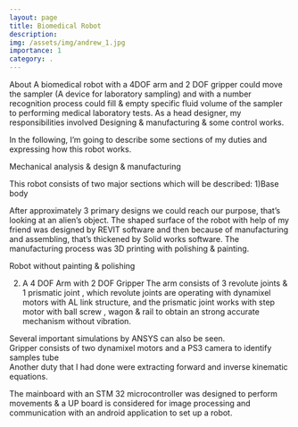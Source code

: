 ```yaml
---
layout: page
title: Biomedical Robot
description:
img: /assets/img/andrew_1.jpg
importance: 1
category: . 
---
```


About
A biomedical robot with a 4DOF arm and 2 DOF gripper could move the sampler (A device for laboratory sampling) and with a number recognition process could fill & empty specific fluid volume of the sampler to performing medical laboratory tests.
As a head designer, my responsibilities involved Designing & manufacturing & some control works.

In the following, I’m going to describe some sections of my duties and expressing how this robot works.

Mechanical analysis & design & manufacturing 

This robot consists of two major sections which will be described:
1)Base body 

After approximately 3 primary designs we could reach our purpose, that’s looking at an alien’s object.
The shaped surface of the robot with help of my friend was designed by REVIT software and then because of manufacturing and assembling, that’s thickened by Solid works software. The manufacturing process was 3D printing with polishing & painting. 


<!--     ---
    layout: page
    title: project
    description: a project with a background image
    img: /assets/img/12.jpg
    --- -->

<div class="row">
    <div class="col-sm mt-3 mt-md-0">
        <img class="img-fluid rounded z-depth-1" src="{{ '/assets/img/andrew_4.jpg' | relative_url }}" alt="" title="example image"/>
    </div>
    <div class="col-sm mt-3 mt-md-0">
        <img class="img-fluid rounded z-depth-1" src="{{ '/assets/img/andrew_3.jpg' | relative_url }}" alt="" title="example image"/>
    </div>
<!--     <div class="col-sm mt-3 mt-md-0">
        <img class="img-fluid rounded z-depth-1" src="{{ '/assets/img/andrew_4.jpg' | relative_url }}" alt="" title="example image"/>
    </div> -->
</div>
<!-- <div class="caption">
    Caption photos easily. On the left, a road goes through a tunnel. Middle, leaves artistically fall in a hipster photoshoot. Right, in another hipster photoshoot, a lumberjack grasps a handful of pine needles.
</div> -->
<div class="row">
    <div class="col-sm mt-3 mt-md-0">
        <img class="img-fluid rounded z-depth-1" src="{{ '/assets/img/andrew_2.jpg' | relative_url }}" alt="" title="example image"/>
    </div>
</div>
<div class="caption">
   Robot without painting & polishing
</div>

2)	A 4 DOF Arm with 2 DOF Gripper
The arm consists of 3 revolute joints & 1 prismatic joint , which revolute joints are operating with dynamixel motors with AL link structure, and the prismatic joint works with step motor with ball screw , wagon & rail to obtain an strong accurate mechanism without vibration.

<div class="row justify-content-sm-center">
    <div class="col-sm-8 mt-3 mt-md-0">
        <img class="img-fluid rounded z-depth-1" src="{{ '/assets/img/andrew_5.jpg' | relative_url }}" alt="" title="example image"/>
    </div>
<!--     <div class="col-sm-4 mt-3 mt-md-0">
        <img class="img-fluid rounded z-depth-1" src="{{ '/assets/img/11.jpg' | relative_url }}" alt="" title="example image"/>
    </div> -->
</div>
<!-- <div class="caption">
    You can also have artistically styled 2/3 + 1/3 images, like these.
</div> -->
Several important simulations by ANSYS can also be seen.
<div class="row">
    <div class="col-sm mt-3 mt-md-0">
        <img class="img-fluid rounded z-depth-1" src="{{ '/assets/img/andrew_6.jpg' | relative_url }}" alt="" title="example image"/>
    </div>
    <div class="col-sm mt-3 mt-md-0">
        <img class="img-fluid rounded z-depth-1" src="{{ '/assets/img/andrew_7.jpg' | relative_url }}" alt="" title="example image"/>
    </div>
    <div class="col-sm mt-3 mt-md-0">
        <img class="img-fluid rounded z-depth-1" src="{{ '/assets/img/andrew_8.jpg' | relative_url }}" alt="" title="example image"/>
    </div> 
</div>
<div class="row">
    <div class="col-sm mt-3 mt-md-0">
        <img class="img-fluid rounded z-depth-1" src="{{ '/assets/img/andrew_9.jpg' | relative_url }}" alt="" title="example image"/>
    </div>
    <div class="col-sm mt-3 mt-md-0">
        <img class="img-fluid rounded z-depth-1" src="{{ '/assets/img/andrew_10.jpg' | relative_url }}" alt="" title="example image"/>
    </div>
<!--     <div class="col-sm mt-3 mt-md-0">
        <img class="img-fluid rounded z-depth-1" src="{{ '/assets/img/andrew_4.jpg' | relative_url }}" alt="" title="example image"/>
    </div> -->
</div>
<div class="row">
    <div class="col-sm mt-3 mt-md-0">
        <img class="img-fluid rounded z-depth-1" src="{{ '/assets/img/andrew_11.jpg' | relative_url }}" alt="" title="example image"/>
    </div>
</div>
<div class="caption">
   Gripper consists of two dynamixel motors and a PS3 camera to identify samples tube
</div>
Another duty that I had done were extracting forward and inverse kinematic equations.

The mainboard with an STM 32 microcontroller was designed to perform movements & a UP board is considered for image processing and communication with an android application to set up a robot.

</div>
<div class="row">
    <div class="col-sm mt-3 mt-md-0">
        <img class="img-fluid rounded z-depth-1" src="{{ '/assets/img/andrew_12.jpg' | relative_url }}" alt="" title="example image"/>
    </div>
</div>
</div>
<div class="row">
    <div class="col-sm mt-3 mt-md-0">
        <img class="img-fluid rounded z-depth-1" src="{{ '/assets/img/andrew_13.jpg' | relative_url }}" alt="" title="example image"/>
    </div>
</div>





